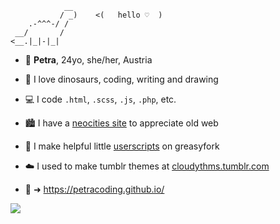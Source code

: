 ```
            __
           / _)    <(   hello ♡  )
    .-^^^-/ /
 __/       /  
<__.|_|-|_|

```

- :eyes: **Petra**, 24yo, she/her, Austria

- :sauropod: I love dinosaurs, coding, writing and drawing

- :computer: I code `.html`, `.scss`, `.js`, `.php`, etc.

- :cityscape: I have a [neocities site](https://petrapixel.neocities.org/) to appreciate old web

- :fork_and_knife: I make helpful little [userscripts](https://greasyfork.org/en/users/354138-petracoding) on greasyfork

- :cloud: I used to make tumblr themes at [cloudythms.tumblr.com](https://cloudythms.tumblr.com/)

- :blue_heart: ➜ https://petracoding.github.io/ 

<img src="https://github-readme-stats.vercel.app/api/top-langs?username=petracoding&show_icons=true&locale=en&layout=compact"  />
